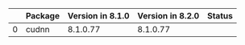 <!-- markdown-link-check-disable -->

|    | Package   | Version in 8.1.0   | Version in 8.2.0   | Status   |
|---:|:----------|:-------------------|:-------------------|:---------|
|  0 | cudnn     | 8.1.0.77           | 8.1.0.77           |          |